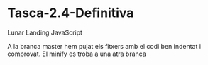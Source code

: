# Tasca-2.4-Definitiva
Lunar Landing JavaScript

A la branca master hem pujat els fitxers amb el codi ben indentat i comprovat. El minify es troba a una atra branca 
